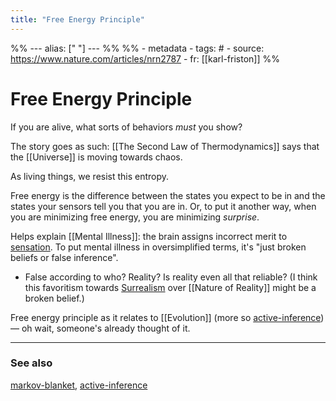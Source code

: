 ```yaml
---
title: "Free Energy Principle"
---
```


%% ---
alias: [" "]
--- %%
%% - metadata
	- tags: #
	- source: https://www.nature.com/articles/nrn2787
	- fr: [[karl-friston]]
%%

# Free Energy Principle

If you are alive, what sorts of behaviors *must* you show?

The story goes as such: [[The Second Law of Thermodynamics]] says that the [[Universe]] is moving towards chaos.

As living things, we resist this entropy. 

Free energy is the difference between the states you expect to be in and the states your sensors tell you that you are in. Or, to put it another way, when you are minimizing free energy, you are minimizing _surprise_.

Helps explain [[Mental Illness]]: the brain assigns incorrect merit to [sensation](sensation.md). To put mental illness in oversimplified terms, it's "just broken beliefs or false inference". 
- False according to who? Reality? Is reality even all that reliable? (I think this favoritism towards [Surrealism](Surrealism.md) over [[Nature of Reality]] might be a broken belief.)

Free energy principle as it relates to [[Evolution]] (more so [active-inference](active-inference.md)) — oh wait, someone's already thought of it.



-------------
### See also
[markov-blanket](markov-blanket.md), [active-inference](active-inference.md)

